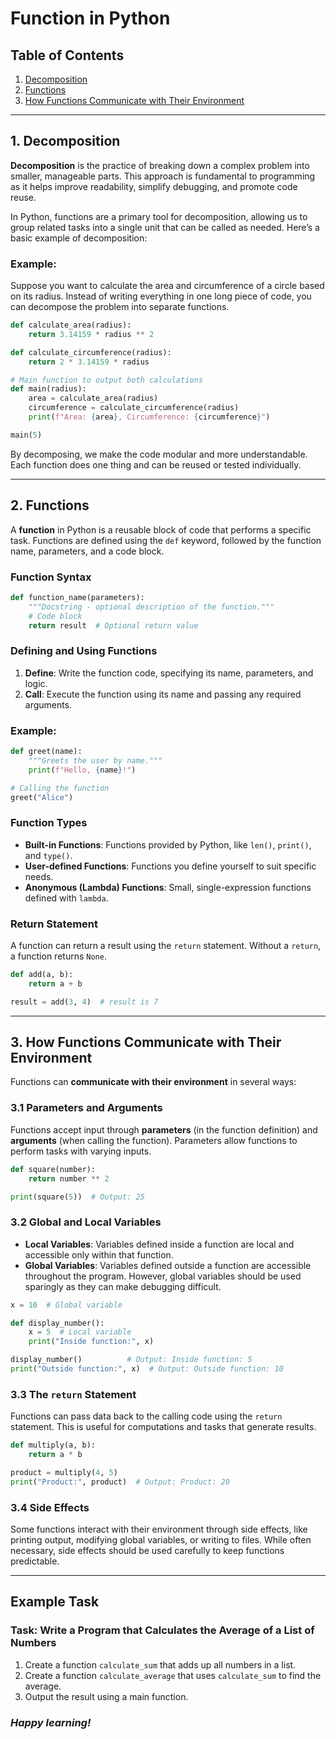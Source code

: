 #   Function in Python


## Table of Contents
1. [Decomposition](#1-decomposition)
2. [Functions](#2-functions)
3. [How Functions Communicate with Their Environment](#3-how-functions-communicate-with-their-environment)

---

## 1. Decomposition

**Decomposition** is the practice of breaking down a complex problem into smaller, manageable parts. This approach is fundamental to programming as it helps improve readability, simplify debugging, and promote code reuse.

In Python, functions are a primary tool for decomposition, allowing us to group related tasks into a single unit that can be called as needed. Here’s a basic example of decomposition:

### Example:
Suppose you want to calculate the area and circumference of a circle based on its radius. Instead of writing everything in one long piece of code, you can decompose the problem into separate functions.

```python
def calculate_area(radius):
    return 3.14159 * radius ** 2

def calculate_circumference(radius):
    return 2 * 3.14159 * radius

# Main function to output both calculations
def main(radius):
    area = calculate_area(radius)
    circumference = calculate_circumference(radius)
    print(f"Area: {area}, Circumference: {circumference}")

main(5)
```

By decomposing, we make the code modular and more understandable. Each function does one thing and can be reused or tested individually.

---

## 2. Functions

A **function** in Python is a reusable block of code that performs a specific task. Functions are defined using the `def` keyword, followed by the function name, parameters, and a code block.

### Function Syntax
```python
def function_name(parameters):
    """Docstring - optional description of the function."""
    # Code block
    return result  # Optional return value
```

### Defining and Using Functions
1. **Define**: Write the function code, specifying its name, parameters, and logic.
2. **Call**: Execute the function using its name and passing any required arguments.

### Example:
```python
def greet(name):
    """Greets the user by name."""
    print(f"Hello, {name}!")

# Calling the function
greet("Alice")
```

### Function Types
- **Built-in Functions**: Functions provided by Python, like `len()`, `print()`, and `type()`.
- **User-defined Functions**: Functions you define yourself to suit specific needs.
- **Anonymous (Lambda) Functions**: Small, single-expression functions defined with `lambda`.

### Return Statement
A function can return a result using the `return` statement. Without a `return`, a function returns `None`.

```python
def add(a, b):
    return a + b

result = add(3, 4)  # result is 7
```

---

## 3. How Functions Communicate with Their Environment

Functions can **communicate with their environment** in several ways:

### 3.1 Parameters and Arguments
Functions accept input through **parameters** (in the function definition) and **arguments** (when calling the function). Parameters allow functions to perform tasks with varying inputs.

```python
def square(number):
    return number ** 2

print(square(5))  # Output: 25
```

### 3.2 Global and Local Variables
- **Local Variables**: Variables defined inside a function are local and accessible only within that function.
- **Global Variables**: Variables defined outside a function are accessible throughout the program. However, global variables should be used sparingly as they can make debugging difficult.

```python
x = 10  # Global variable

def display_number():
    x = 5  # Local variable
    print("Inside function:", x)

display_number()          # Output: Inside function: 5
print("Outside function:", x)  # Output: Outside function: 10
```

### 3.3 The `return` Statement
Functions can pass data back to the calling code using the `return` statement. This is useful for computations and tasks that generate results.

```python
def multiply(a, b):
    return a * b

product = multiply(4, 5)
print("Product:", product)  # Output: Product: 20
```

### 3.4 Side Effects
Some functions interact with their environment through side effects, like printing output, modifying global variables, or writing to files. While often necessary, side effects should be used carefully to keep functions predictable.

---

## Example Task

### Task: Write a Program that Calculates the Average of a List of Numbers

1. Create a function `calculate_sum` that adds up all numbers in a list.
2. Create a function `calculate_average` that uses `calculate_sum` to find the average.
3. Output the result using a main function.

### _Happy learning!_
